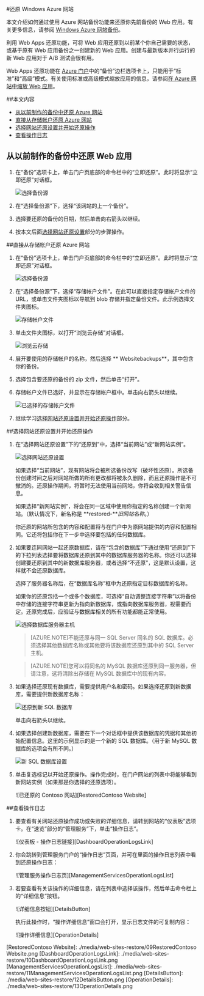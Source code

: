 <properties 
	pageTitle="在 Azure 网站中还原 Web 应用" 
	description="了解如何从备份还原 Web 应用。" 
	services="app-service\web" 
	documentationCenter="" 
	authors="cephalin" 
	manager="wpickett" 
	editor="jimbe"/>

<tags 
	ms.service="app-service-web" 
	ms.date="07/03/2015" 
	wacn.date="10/03/2015"/>

#还原 Windows Azure 网站

本文介绍如何通过使用 Azure 网站备份功能来还原你先前备份的 Web 应用。有关更多信息，请参阅 [Windows Azure 网站备份](/documentation/articles/web-sites-backup/)。

利用 Web Apps 还原功能，可将 Web 应用还原到以前某个你自己需要的状态，或基于原有 Web 应用备份之一创建新的 Web 应用。创建与最新版本并行运行的新 Web 应用对于 A/B 测试会很有用。

Web Apps 还原功能在 [Azure 门户](http://.com)中的“备份”边栏选项卡上，只能用于“标准”和“高级”模式。有关使用标准或高级模式缩放应用的信息，请参阅[在 Azure 网站中缩放 Web 应用](/documentation/articles/web-sites-scale)。

##本文内容
- [从以前制作的备份中还原 Azure 网站](#PreviousBackup)
- [直接从存储帐户还原 Azure 网站](#StorageAccount)
- [选择网站还原设置并开始还原操作](#RestoreSettings)
- [查看操作日志](#OperationLogs)


<a name="PreviousBackup"></a>
## 从以前制作的备份中还原 Web 应用

1. 在“备份”选项卡上，单击门户页底部的命令栏中的“立即还原”。此时将显示“立即还原”对话框。
	
	![选择备份源][ChooseBackupSource]
	
2. 在“选择备份源”下，选择“该网站的上一个备份”。
3. 选择要还原的备份的日期，然后单击向右箭头以继续。
4. 按本文后面[选择网站还原设置](#RestoreSettings)部分的步骤操作。

<a name="StorageAccount"></a>
##直接从存储帐户还原 Azure 网站

1. 在“备份”选项卡上，单击门户页底部的命令栏中的“立即还原”。此时将显示“立即还原”对话框。
	
	![选择备份源][ChooseBackupSource]
	
2. 在“选择备份源”下，选择“存储帐户文件”。在此可以直接指定存储帐户文件的 URL，或单击文件夹图标以导航到 blob 存储并指定备份文件。此示例选择文件夹图标。
	
	![存储帐户文件][StorageAccountFile]
	
3. 单击文件夹图标，以打开“浏览云存储”对话框。
	
	![浏览云存储][BrowseCloudStorage]
	

4. 展开要使用的存储帐户的名称，然后选择 ** Websitebackups**，其中包含你的备份。
5. 选择包含要还原的备份的 zip 文件，然后单击“打开”。
6. 存储帐户文件已选好，并显示在存储帐户框中。单击向右箭头以继续。
	
	![已选择的存储帐户文件][StorageAccountFileSelected]
	
7. 继续学习[选择网站还原设置并开始还原操作](#RestoreSettings)部分。

<a name="RestoreSettings"></a>
##选择网站还原设置并开始还原操作
1. 在“选择网站还原设置”下的“还原到”中，选择“当前网站”或“新网站实例”。
	
	![选择网站还原设置][ChooseRestoreSettings]
	
	如果选择“当前网站”，现有网站将会被所选备份改写（破坏性还原）。所选备份创建时间之后对网站所做的所有更改都将被永久删除，而且还原操作是不可撤消的。还原操作期间，将暂时无法使用当前网站，你将会收到相关警告信息。
	
	如果选择“新网站实例”，将会在同一区域中使用你指定的名称创建一个新网站。（默认情况下，新名称是 **restored-***旧网站名称*。）
	
	你还原的网站所包含的内容和配置将与在门户中为原网站提供的内容和配置相同。它还将包括你在下一步中选择要包括的任何数据库。
2. 如果要连同网站一起还原数据库，请在“包含的数据库”下通过使用“还原到”下的下拉列表选择要将数据库还原到其中的数据库服务器的名称。你还可以选择创建要还原到其中的新数据库服务器，或者选择“不还原”，这是默认设置，这样就不会还原数据库。 
	
	选择了服务器名称后，在“数据库名称”框中为还原指定目标数据库的名称。
	
	如果你的还原包括一个或多个数据库，可选择“自动调整连接字符串”以将备份中存储的连接字符串更新为指向新数据库，或指向数据库服务器，视需要而定。还原完成后，应验证与数据库相关的所有功能都能正常使用。
	
	![选择数据库服务器主机][ChooseDBServer]
	
	> [AZURE.NOTE]不能还原与同一 SQL Server 同名的 SQL 数据库。必须选择其他数据库名称或其他要将该数据库还原到其中的 SQL Server 主机。
	
	> [AZURE.NOTE]您可以将同名的 MySQL 数据库还原到同一服务器，但请注意，这将清除出存储在 MySQL 数据库中的现有内容。
	
3. 如果选择还原现有数据库，需要提供用户名和密码。如果选择还原到新数据库，需要提供新数据库名称：
	
	![还原到新 SQL 数据库][RestoreToNewSQLDB]
	
	单击向右箭头以继续。	
4. 如果选择创建新数据库，需要在下一个对话框中提供该数据库的凭据和其他初始配置信息。这里的示例显示的是一个新的 SQL 数据库。（用于新 MySQL 数据库的选项会有所不同。）
	
	![新 SQL 数据库设置][NewSQLDBConfig]
	
5. 单击复选标记以开始还原操作。操作完成时，在门户网站的列表中将能够看到新网站实例（如果那是你选择的还原选项）。
	
	![已还原的 Contoso 网站][RestoredContoso Website]

<a name="OperationLogs"></a>
##查看操作日志
	
1. 要查看有关网站还原操作成功或失败的详细信息，请转到网站的“仪表板”选项卡。在“速览”部分的“管理服务”下，单击“操作日志”。
	
	![仪表板 - 操作日志链接][DashboardOperationLogsLink]
	
2. 你会跳转到管理服务门户的“操作日志”页面，并可在里面的操作日志列表中看到还原操作日志：
	
	![管理服务操作日志页][ManagementServicesOperationLogsList]
	
3. 若要查看有关该操作的详细信息，请在列表中选择该操作，然后单击命令栏上的“详细信息”按钮。
	
	![详细信息按钮][DetailsButton]
	
	执行此操作时，“操作详细信息”窗口会打开，显示日志文件的可复制内容：
	
	![操作详细信息][OperationDetails]
	

<!-- IMAGES -->
[ChooseBackupSource]: ./media/web-sites-restore/01ChooseBackupSource.png
[StorageAccountFile]: ./media/web-sites-restore/02StorageAccountFile.png
[BrowseCloudStorage]: ./media/web-sites-restore/03BrowseCloudStorage.png
[StorageAccountFileSelected]: ./media/web-sites-restore/04StorageAccountFileSelected.png
[ChooseRestoreSettings]: ./media/web-sites-restore/05ChooseRestoreSettings.png
[ChooseDBServer]: ./media/web-sites-restore/06ChooseDBServer.png
[RestoreToNewSQLDB]: ./media/web-sites-restore/07RestoreToNewSQLDB.png
[NewSQLDBConfig]: ./media/web-sites-restore/08NewSQLDBConfig.png
[RestoredContoso Website]: ./media/web-sites-restore/09RestoredContoso Website.png
[DashboardOperationLogsLink]: ./media/web-sites-restore/10DashboardOperationLogsLink.png
[ManagementServicesOperationLogsList]: ./media/web-sites-restore/11ManagementServicesOperationLogsList.png
[DetailsButton]: ./media/web-sites-restore/12DetailsButton.png
[OperationDetails]: ./media/web-sites-restore/13OperationDetails.png

<!---HONumber=71-->